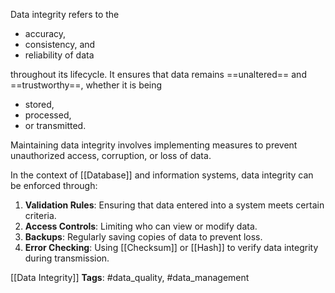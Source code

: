 Data integrity refers to the 
- accuracy, 
- consistency, and 
- reliability of data

throughout its lifecycle. It ensures that data remains ==unaltered== and ==trustworthy==, whether it is being 
- stored, 
- processed, 
- or transmitted. 

Maintaining data integrity involves implementing measures to prevent unauthorized access, corruption, or loss of data.

In the context of [[Database]] and information systems, data integrity can be enforced through:

1. **Validation Rules**: Ensuring that data entered into a system meets certain criteria.
2. **Access Controls**: Limiting who can view or modify data.
3. **Backups**: Regularly saving copies of data to prevent loss.
4. **Error Checking**: Using [[Checksum]] or [[Hash]] to verify data integrity during transmission.



[[Data Integrity]]
   **Tags**: #data_quality, #data_management